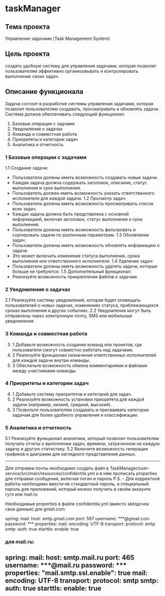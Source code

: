 # taskManager

## Тема проекта
Управление задачами (Task Management System)

## Цель проекта 
создать удобную систему для управления задачами, 
которая позволит пользователям эффективно организовывать и контролировать выполнение своих задач.

## Описание функционала
Задача состоит в разработке системы управления задачами, 
которая позволит пользователям создавать, просматривать и обновлять задачи. 
   Система должна обеспечивать следующий функционал:
1. Базовые операции с задчами
2. Уведомления о задачах
3. Команда и совместная работа
4. Приоритеты и категории задач
5. Аналитика и отчетность

### 1 Базовые операции с задачами
1.1 Создание задачи:
   - Пользователи должны иметь возможность создавать новые задачи.
   - Каждая задача должна содержать заголовок, описание, статус выполнения и срок выполнения.
   - Пользователь должен иметь возможность указать ответственного исполнителя для каждой задачи.
1.2 Просмотр задач:
   - Пользователи должны иметь возможность просматривать список всех задач.
   - Каждая задача должна быть представлена с основной информацией, включая заголовок, статус выполнения и срок выполнения.
   - Пользователи должны иметь возможность фильтровать и сортировать задачи по различным параметрам.
1.3 Обновление задач:
   - Пользователи должны иметь возможность обновлять информацию о задаче.
   - Это может включать изменение статуса выполнения, срока выполнения или ответственного исполнителя.
1.4 Удаление задач:
   - Пользователи должны иметь возможность удалять задачи, которые больше не требуются.
1.5 Дополнительный функционал:
 - Реализуйте возможность прикрепления файлов к задачам.

### 2 Уведомления о задачах
2.1 Реализуйте систему уведомлений, которая будет оповещать пользователей о новых задачах, изменениях статуса, приближающихся сроках выполнения и других событиях.
2.2 Уведомления могут быть отправлены через электронную почту, SMS или мобильные уведомления.

### 3 Команда и совместная работа
3. 1 Добавьте возможность создания команд или проектов, где пользователи смогут совместно работать над задачами.
3. 2 Реализуйте функционал назначения ответственных исполнителей для каждой задачи внутри команды.
3. 3 Обеспечьте возможность обмена комментариями и файлами между участниками команды.

### 4 Приоритеты и категории задач
4. 1 Добавьте систему приоритетов и категорий для задач.
4. 2 Реализуйте возможность установки приоритета для каждой задачи (например, низкий, средний, высокий).
4. 3 Позвольте пользователям создавать и присваивать категории задачам для более удобного управления и классификации.

### 5 Аналитика и отчетность
5.1 Реализуйте функционал аналитики, который позволит пользователям получать отчеты о выполнении задач, времени, затраченном на каждую задачу и другую статистику.
5.2 Включите возможность генерации графиков и диаграмм для наглядного представления данных.

------------------------------------------------------------------------------
   Для отправки почты необходимо создать файл в 
TaskManager/user-service/src/main/resources/confidentila.yml 
и в нём прописать properties для отправки сообщения, включая логин и пароль
P.S. - Для корректной работы необходимо ввести не стандартный пароль, 
а специальный пароль для приложений, который можно получить в своём 
аккаунте гугл или mail.ru

   Необходимые properties в файле confidentila.yml (вместо звёздочек свои данные)
                                            для gmail.com:

 spring:
     mail:
        host: smtp.gmail.com
        port: 587
        username: ***@gmail.com
        password: ***
        properties:
            mail:
                encoding: UTF-8
                transport:
                    protocol: smtp
                smtp:
                    auth: true
                    starttls:
                        enable: true

###                                        для mail.ru:

spring:
  mail:
    host: smtp.mail.ru
    port: 465
    username: ***@mail.ru
    password: ***
    properties:
      "mail.smtp.ssl.enable": true
      mail:
        encoding: UTF-8
        transport:
          protocol: smtp
        smtp:
          auth: true
          starttls:
            enable: true
------------------------------------------------------------------------------
